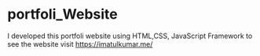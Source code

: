 # portfoli_Website
I developed this portfoli website using HTML,CSS, JavaScript Framework to see the website visit https://imatulkumar.me/
